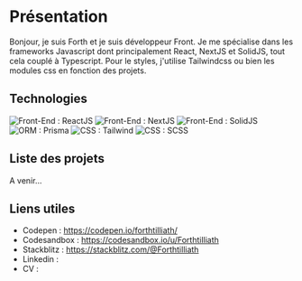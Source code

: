 # Présentation

Bonjour, je suis Forth et je suis développeur Front. Je me spécialise dans les frameworks Javascript dont principalement React, NextJS et SolidJS, tout cela couplé à Typescript. Pour le styles, j'utilise Tailwindcss ou bien les modules css en fonction des projets.

## Technologies

![Front-End : ReactJS](https://img.shields.io/badge/FrontEnd-ReactJS-%232196f3?style=for-the-badge&logo=react)
![Front-End : NextJS](https://img.shields.io/badge/FrontEnd-NextJS-%234caf50?style=for-the-badge&logo=next)
![Front-End : SolidJS](https://img.shields.io/badge/FrontEnd-SolidJS-%23ff9800?style=for-the-badge&logo=solid)
![ORM : Prisma](https://img.shields.io/badge/ORM-Prisma-%237c49d5?style=for-the-badge&logo=prisma)
![CSS : Tailwind](https://img.shields.io/badge/CSS-Tailwind-%2300bcd4?style=for-the-badge&logo=tailwindcss)
![CSS : SCSS](https://img.shields.io/badge/CSS-SCSS-%23343941?style=for-the-badge&logo=sass)

## Liste des projets

A venir...

## Liens utiles

- Codepen : https://codepen.io/forthtilliath/
- Codesandbox : https://codesandbox.io/u/Forthtilliath
- Stackblitz : https://stackblitz.com/@Forthtilliath
- Linkedin : 
- CV : 
